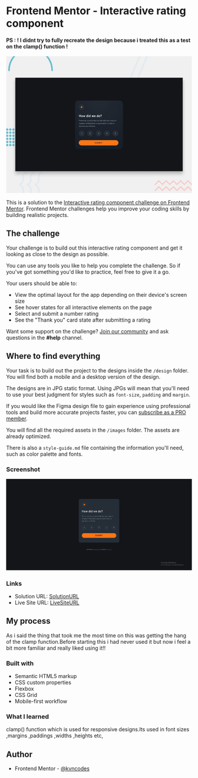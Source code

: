 # Frontend Mentor - Interactive rating component

#### PS : ! I didnt try to fully recreate the design because i treated this as a test on the clamp() function !

![Design preview for the Interactive rating component coding challenge](./preview.jpg)

This is a solution to the [Interactive rating component challenge on Frontend Mentor](https://www.frontendmentor.io/challenges/interactive-rating-component-koxpeBUmI). Frontend Mentor challenges help you improve your coding skills by building realistic projects.

## The challenge

Your challenge is to build out this interactive rating component and get it looking as close to the design as possible.

You can use any tools you like to help you complete the challenge. So if you've got something you'd like to practice, feel free to give it a go.

Your users should be able to:

-   View the optimal layout for the app depending on their device's screen size
-   See hover states for all interactive elements on the page
-   Select and submit a number rating
-   See the "Thank you" card state after submitting a rating

Want some support on the challenge? [Join our community](https://www.frontendmentor.io/community) and ask questions in the **#help** channel.

## Where to find everything

Your task is to build out the project to the designs inside the `/design` folder. You will find both a mobile and a desktop version of the design.

The designs are in JPG static format. Using JPGs will mean that you'll need to use your best judgment for styles such as `font-size`, `padding` and `margin`.

If you would like the Figma design file to gain experience using professional tools and build more accurate projects faster, you can [subscribe as a PRO member](https://www.frontendmentor.io/pro).

You will find all the required assets in the `/images` folder. The assets are already optimized.

There is also a `style-guide.md` file containing the information you'll need, such as color palette and fonts.

### Screenshot

![](./Screenshot.png)

### Links

-   Solution URL: [SolutionURL](https://www.frontendmentor.io/solutions/interactive-rating-component-clamp-test-hHFI46Qsld)
-   Live Site URL: [LiveSiteURL](https://frontend-mentor-rating-card.netlify.app/)

## My process

As i said the thing that took me the most time on this was getting the hang of the clamp function.Before starting this i had never used it but now i feel a bit more familiar and really liked using it!!

### Built with

-   Semantic HTML5 markup
-   CSS custom properties
-   Flexbox
-   CSS Grid
-   Mobile-first workflow

### What I learned

clamp() function which is used for responsive designs.Its used in font sizes ,margins ,paddings ,widths ,heights etc,

## Author

-   Frontend Mentor - [@kvncodes](https://www.frontendmentor.io/profile/@kvncodes)
